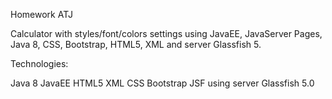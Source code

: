 Homework ATJ

Calculator with styles/font/colors settings using JavaEE, JavaServer Pages, Java 8, CSS, Bootstrap, HTML5, XML and server Glassfish 5.

Technologies:

Java 8
JavaEE
HTML5
XML
CSS
Bootstrap
JSF
using server Glassfish 5.0
